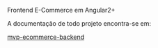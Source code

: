 Frontend E-Commerce em Angular2+

A documentação de todo projeto encontra-se em:

[mvp-ecommerce-backend](https://github.com/Phellipehz/mvp-ecommerce-backend)